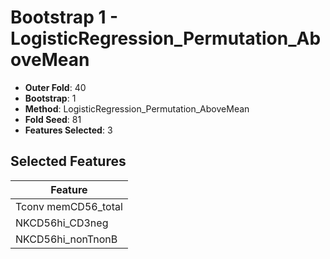 # Bootstrap 1 - LogisticRegression_Permutation_AboveMean

- **Outer Fold**: 40
- **Bootstrap**: 1
- **Method**: LogisticRegression_Permutation_AboveMean
- **Fold Seed**: 81
- **Features Selected**: 3

## Selected Features

| Feature |
|---------|
| Tconv memCD56_total |
| NKCD56hi_CD3neg |
| NKCD56hi_nonTnonB |
